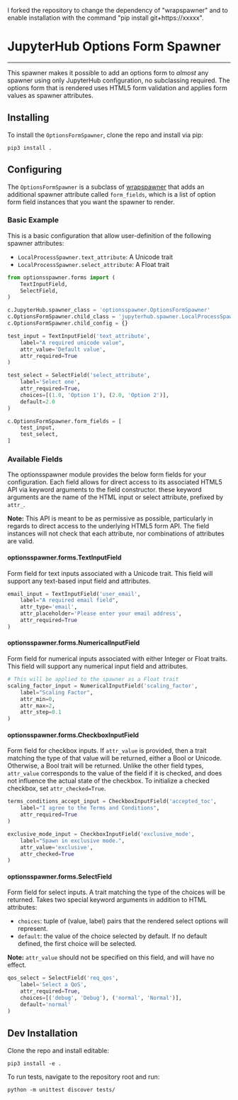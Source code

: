 I forked the repository to change the dependency of "wrapspawner" and to enable installation with the command "pip install git+https://xxxxx".

# JupyterHub Options Form Spawner
---
This spawner makes it possible to add an options form to _almost_ any spawner using only JupyterHub configuration, no subclassing required. The options form that is rendered uses HTML5 form validation and applies form values as spawner attributes.

## Installing
To install the `OptionsFormSpawner`, clone the repo and install via pip:
```
pip3 install .
```

## Configuring
The `OptionsFormSpawner` is a subclass of [wrapspawner](https://github.com/jupyterhub/wrapspawner) that adds an additional spawner attribute called `form_fields`, which is a list of option form field instances that you want the spawner to render.

### Basic Example
This is a basic configuration that allow user-definition of the following spawner attributes:
* `LocalProcessSpawner.text_attribute`: A Unicode trait
* `LocalProcessSpawner.select_attribute`: A Float trait

```python
from optionsspawner.forms import (
    TextInputField,
    SelectField,
)

c.JupyterHub.spawner_class = 'optionsspawner.OptionsFormSpawner'
c.OptionsFormSpawner.child_class = 'jupyterhub.spawner.LocalProcessSpawner'
c.OptionsFormSpawner.child_config = {}

test_input = TextInputField('text_attribute',
    label="A required unicode value",
    attr_value='Default value',
    attr_required=True
)

test_select = SelectField('select_attribute',
    label='Select one',
    attr_required=True,
    choices=[(1.0, 'Option 1'), (2.0, 'Option 2')],
    default=2.0
)

c.OptionsFormSpawner.form_fields = [
    test_input,
    test_select,
]
```

### Available Fields
The optionsspawner module provides the below form fields for your configuration. Each field allows for direct access to its associated HTML5 API via keyword arguments to the field constructor. these keyword arguments are the name of the HTML input or select attribute, prefixed by `attr_`.

**Note:** This API is meant to be as permissive as possible, particularly in regards to direct access to the underlying HTML5 form API. The field instances will not check that each attribute, nor combinations of attributes are valid.

#### optionsspawner.forms.TextInputField
Form field for text inputs associated with a Unicode trait. This field will support any text-based input field and attributes.
```python
email_input = TextInputField('user_email',
    label="A required email field",
    attr_type='email',
    attr_placeholder='Please enter your email address',
    attr_required=True
)
```

#### optionsspawner.forms.NumericalInputField
Form field for numerical inputs associated with either Integer or Float traits. This field will support any numerical input field and attributes.
```python
# This will be applied to the spawner as a Float trait
scaling_factor_input = NumericalInputField('scaling_factor',
    label="Scaling Factor",
    attr_min=0,
    attr_max=2,
    attr_step=0.1
)
```

#### optionsspawner.forms.CheckboxInputField
Form field for checkbox inputs. If `attr_value` is provided, then a trait matching the type of that value will be returned, either a Bool or Unicode. Otherwise, a Bool trait will be returned. Unlike the other field types, `attr_value` corresponds to the value of the field if it is checked, and does not influence the actual state of the checkbox. To initialize a checked checkbox, set `attr_checked=True`.
```python
terms_conditions_accept_input = CheckboxInputField('accepted_toc',
    label="I agree to the Terms and Conditions",
    attr_required=True
)

exclusive_mode_input = CheckboxInputField('exclusive_mode',
    label="Spawn in exclusive mode.",
    attr_value='exclusive',
    attr_checked=True
)
```

#### optionsspawner.forms.SelectField
Form field for select inputs. A trait matching the type of the choices will be returned. Takes two special keyword arguments in addition to HTML attributes:
* `choices`: tuple of (value, label) pairs that the rendered select options will represent.
* `default`: the value of the choice selected by default. If no default defined, the first choice will be selected.

**Note:** `attr_value` should not be specified on this field, and will have no effect.
```python
qos_select = SelectField('req_qos',
    label='Select a QoS',
    attr_required=True,
    choices=[('debug', 'Debug'), ('normal', 'Normal')],
    default='normal'
)
```

## Dev Installation
Clone the repo and install editable:
```
pip3 install -e .
```
To run tests, navigate to the repository root and run:
```
python -m unittest discover tests/
```
